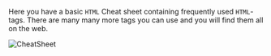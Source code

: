 Here you have a basic `HTML` Cheat sheet containing frequently used `HTML`-tags. There are many many more tags you can use and you will find them all on the web. 

![CheatSheet](/static/html_cheat_sheet.png)